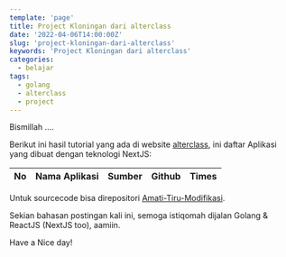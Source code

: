 ```yaml
---
template: 'page'
title: Project Kloningan dari alterclass
date: '2022-04-06T14:00:00Z'
slug: 'project-kloningan-dari-alterclass'
keywords: 'Project Kloningan dari alterclass'
categories:
  - belajar
tags:
  - golang
  - alterclass
  - project
---
```


Bismillah ....

Berikut ini hasil tutorial yang ada di website [alterclass](https://alterclass.io/), ini daftar Aplikasi yang dibuat dengan teknologi NextJS:

| No  | Nama Aplikasi | Sumber | Github | Times |
| :-: | :-----------: | :----: | :----: | :---: |

Untuk sourcecode bisa direpositori [Amati-Tiru-Modifikasi](https://github.com/amati-tiru-modifikasi).

Sekian bahasan postingan kali ini, semoga istiqomah dijalan Golang & ReactJS (NextJS too), aamiin.

Have a Nice day!
